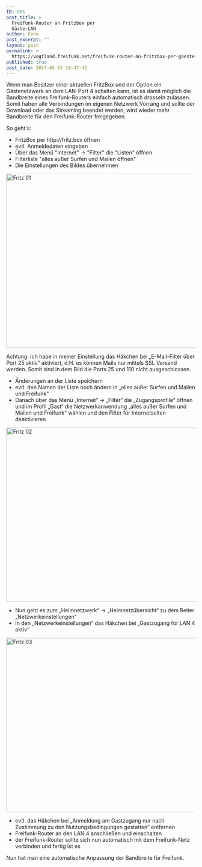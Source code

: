 ```yaml
---
ID: 691
post_title: >
  Freifunk-Router an Fritzbox per
  Gäste-LAN
author: Enno
post_excerpt: ""
layout: post
permalink: >
  https://vogtland.freifunk.net/freifunk-router-an-fritzbox-per-gaeste-lan/
published: true
post_date: 2017-02-15 18:47:42
---
```

<div id="pl-691"  class="panel-layout" ><div id="pg-691-0"  class="panel-grid panel-no-style" ><div id="pgc-691-0-0"  class="panel-grid-cell"  data-weight="1" ><div id="panel-691-0-0-0" class="so-panel widget widget_sow-editor panel-first-child" data-index="0" data-style="{&quot;background_display&quot;:&quot;tile&quot;}" ><div class="so-widget-sow-editor so-widget-sow-editor-base">
<div class="siteorigin-widget-tinymce textwidget">
	<p>Wenn man Besitzer einer aktuellen FritzBox und der Option ein Gästenetzwerk an dem LAN-Port 4 schalten kann, ist es damit möglich die Bandbreite eines Freifunk-Routers einfach automatisch drosseln zulassen. Somit haben alle Verbindungen im eigenen Netzwerk Vorrang und sollte der Download oder das Streaming beendet werden, wird wieder mehr Bandbreite für den Freifunk-Router freigegeben.</p><p>So geht's:</p><ul><li>FritzBox per http://fritz.box öffnen</li><li>evtl. Anmeldedaten eingeben</li><li>Über das Menü "Internet" -&gt; "Filter" die "Listen" öffnen</li><li>Filterliste "alles außer Surfen und Mailen öffnen"</li><li>Die Einstellungen des Bildes übernehmen</li></ul></div>
</div></div><div id="panel-691-0-0-1" class="so-panel widget widget_sow-image" data-index="1" data-style="{&quot;class&quot;:&quot;lightbox&quot;,&quot;background_display&quot;:&quot;tile&quot;}" ><div class="lightbox panel-widget-style panel-widget-style-for-691-0-0-1" ><div class="so-widget-sow-image so-widget-sow-image-default-46f30e3d504b">

<div class="sow-image-container">
	<img src="https://vogtland.freifunk.net/wordpress/wp-content/uploads/2017/09/Fritz-01-1024x660.png" width="720" height="464" srcset="https://vogtland.freifunk.net/wordpress/wp-content/uploads/2017/09/Fritz-01-1024x660.png 1024w, https://vogtland.freifunk.net/wordpress/wp-content/uploads/2017/09/Fritz-01-300x193.png 300w, https://vogtland.freifunk.net/wordpress/wp-content/uploads/2017/09/Fritz-01-768x495.png 768w" sizes="(max-width: 720px) 100vw, 720px" title="Fritz 01" 		class="so-widget-image"/>
</div>

</div></div></div><div id="panel-691-0-0-2" class="so-panel widget widget_sow-editor" data-index="2" data-style="{&quot;background_display&quot;:&quot;tile&quot;}" ><div class="so-widget-sow-editor so-widget-sow-editor-base">
<div class="siteorigin-widget-tinymce textwidget">
	<p><span class="s2">Achtung: Ich habe in meiner Einstellung das Häkchen bei „E-Mail-Filter über Port 25 aktiv“ aktiviert, d.H. es können Mails nur mittels SSL Versand werden. Somit sind in dem Bild die Ports 25 und 110 nicht ausgeschlossen.</span></p><ul class="ol1"><li class="li1"><span class="s2">Änderungen an der Liste speichern</span></li><li class="li1"><span class="s2">evtl. den Namen der Liste noch ändern in „alles außer Surfen und Mailen und Freifunk“</span></li><li class="li1"><span class="s2">Danach über das Menü „Internet“ -&gt; „Filter“ die „Zugangsprofile“ öffnen und im Profil „Gast“ die Netzwerkanwendung „alles außer Surfen und Mailen und Freifunk“ wählen und den Filter für Internetseiten deaktivieren</span></li></ul></div>
</div></div><div id="panel-691-0-0-3" class="so-panel widget widget_sow-image" data-index="3" data-style="{&quot;background_display&quot;:&quot;tile&quot;}" ><div class="so-widget-sow-image so-widget-sow-image-default-46f30e3d504b">

<div class="sow-image-container">
	<img src="https://vogtland.freifunk.net/wordpress/wp-content/uploads/2017/09/Fritz-02-1024x660.png" width="720" height="464" srcset="https://vogtland.freifunk.net/wordpress/wp-content/uploads/2017/09/Fritz-02-1024x660.png 1024w, https://vogtland.freifunk.net/wordpress/wp-content/uploads/2017/09/Fritz-02-300x193.png 300w, https://vogtland.freifunk.net/wordpress/wp-content/uploads/2017/09/Fritz-02-768x495.png 768w" sizes="(max-width: 720px) 100vw, 720px" title="Fritz 02" 		class="so-widget-image"/>
</div>

</div></div><div id="panel-691-0-0-4" class="so-panel widget widget_sow-editor" data-index="4" data-style="{&quot;background_display&quot;:&quot;tile&quot;}" ><div class="so-widget-sow-editor so-widget-sow-editor-base">
<div class="siteorigin-widget-tinymce textwidget">
	<ul class="ol1"><li class="li1"><span class="s2">Nun geht es zum „Heimnetzwerk“ -&gt; „Heimnetzübersicht“ zu dem Reiter „Netzwerkeinstellungen“</span></li><li class="li1"><span class="s2">In den „Netzwerkeinstellungen“ das Häkchen bei „Gastzugang für LAN 4 aktiv“</span></li></ul></div>
</div></div><div id="panel-691-0-0-5" class="so-panel widget widget_sow-image" data-index="5" data-style="{&quot;background_display&quot;:&quot;tile&quot;}" ><div class="so-widget-sow-image so-widget-sow-image-default-46f30e3d504b">

<div class="sow-image-container">
	<img src="https://vogtland.freifunk.net/wordpress/wp-content/uploads/2017/09/Fritz-04-1024x660.png" width="720" height="464" srcset="https://vogtland.freifunk.net/wordpress/wp-content/uploads/2017/09/Fritz-04-1024x660.png 1024w, https://vogtland.freifunk.net/wordpress/wp-content/uploads/2017/09/Fritz-04-300x193.png 300w, https://vogtland.freifunk.net/wordpress/wp-content/uploads/2017/09/Fritz-04-768x495.png 768w" sizes="(max-width: 720px) 100vw, 720px" title="Fritz 03" 		class="so-widget-image"/>
</div>

</div></div><div id="panel-691-0-0-6" class="so-panel widget widget_sow-editor panel-last-child" data-index="6" data-style="{&quot;background_display&quot;:&quot;tile&quot;}" ><div class="so-widget-sow-editor so-widget-sow-editor-base">
<div class="siteorigin-widget-tinymce textwidget">
	<ul class="ol1"><li class="li1"><span class="s2">evtl. das Häkchen bei „Anmeldung am Gastzugang nur nach Zustimmung zu den Nutzungsbedingungen gestatten“ entfernen</span></li><li class="li1"><span class="s2">Freifunk-Router an den LAN 4 anschließen und einschalten</span></li><li class="li1"><span class="s2">der Freifunk-Router sollte sich nun automatisch mit dem Freifunk-Netz verbinden und fertig ist es</span></li></ul><p class="p1"><span class="s2">Nun hat man eine automatische Anpassung der Bandbreite für Freifunk.</span></p></div>
</div></div></div></div></div>